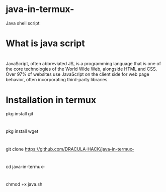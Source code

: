 # java-in-termux-
Java shell script

# What is java script

#

JavaScript, often abbreviated JS, is a programming language that is one of the core technologies of the World Wide Web, alongside HTML and CSS. Over 97% of websites use JavaScript on the client side for web page behavior, often incorporating third-party libraries.

#

# Installation in termux

pkg install git

#

pkg install wget

#

git clone https://github.com/DRACULA-HACK/java-in-termux-

#


cd java-in-termux-


#


chmod +x java.sh



